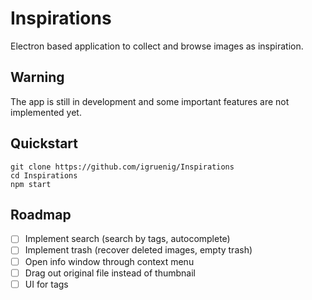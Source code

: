 # Inspirations

Electron based application to collect and browse images as inspiration.

## Warning

The app is still in development and some important features are not implemented yet.

## Quickstart

```
git clone https://github.com/igruenig/Inspirations
cd Inspirations
npm start
```

## Roadmap

- [ ] Implement search (search by tags, autocomplete)
- [ ] Implement trash (recover deleted images, empty trash)
- [ ] Open info window through context menu
- [ ] Drag out original file instead of thumbnail
- [ ] UI for tags
